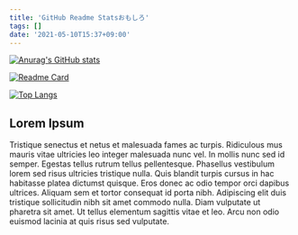 ```yaml
---
title: 'GitHub Readme Statsおもしろ'
tags: []
date: '2021-05-10T15:37+09:00'
---
```


[![Anurag's GitHub stats](https://github-readme-stats.vercel.app/api?username=noy4)](https://github.com/anuraghazra/github-readme-stats)

[![Readme Card](https://github-readme-stats.vercel.app/api/pin/?username=noy4&repo=kuwatify)](https://github.com/anuraghazra/github-readme-stats)

[![Top Langs](https://github-readme-stats.vercel.app/api/top-langs/?username=noy4&layout=compact)](https://github.com/anuraghazra/github-readme-stats)

## Lorem Ipsum

Tristique senectus et netus et malesuada fames ac turpis. Ridiculous mus mauris vitae ultricies leo integer malesuada nunc vel. In mollis nunc sed id semper. Egestas tellus rutrum tellus pellentesque. Phasellus vestibulum lorem sed risus ultricies tristique nulla. Quis blandit turpis cursus in hac habitasse platea dictumst quisque. Eros donec ac odio tempor orci dapibus ultrices. Aliquam sem et tortor consequat id porta nibh. Adipiscing elit duis tristique sollicitudin nibh sit amet commodo nulla. Diam vulputate ut pharetra sit amet. Ut tellus elementum sagittis vitae et leo. Arcu non odio euismod lacinia at quis risus sed vulputate.
